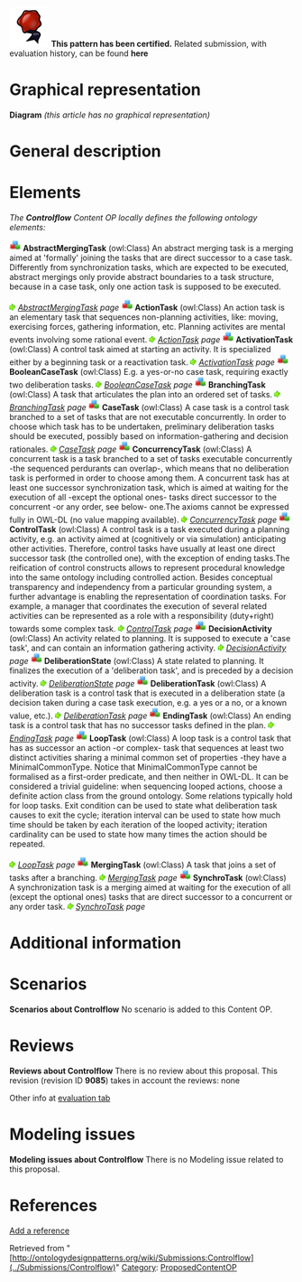 [![](../images/thumb/b/b5/Certified.png/70px-Certified.png)](../Image/Certified.png "Certified.png") __This pattern has been certified.__
Related submission, with evaluation history, can be found __here__





#  Graphical representation


__Diagram__
_(this article has no graphical representation)_



#  General description


  




#  Elements


_The __Controlflow__ Content OP locally defines the following ontology elements:_



[![Class](../images/thumb/2/27/Class.gif/20px-Class.gif)](../Image/Class.gif "Class") __AbstractMergingTask__ (owl:Class) An abstract merging task is a merging aimed at 'formally' joining the tasks that are direct successor to a case task.
Differently from synchronization tasks, which are expected to be executed, abstract mergings only provide abstract boundaries to a task structure, because in a case task, only one action task is supposed to be executed. 



 [![](../images/thumb/8/87/ArrowRight.gif/11px-ArrowRight.gif)](../Image/ArrowRight.gif "ArrowRight.gif") _[AbstractMergingTask](../Submissions/Controlflow/AbstractMergingTask "Submissions:Controlflow/AbstractMergingTask") page_
[![Class](../images/thumb/2/27/Class.gif/20px-Class.gif)](../Image/Class.gif "Class") __ActionTask__ (owl:Class) An action task is an elementary task that sequences non-planning activities, like: moving, exercising forces, gathering information, etc. Planning activites are mental events involving some rational event. 
 [![](../images/thumb/8/87/ArrowRight.gif/11px-ArrowRight.gif)](../Image/ArrowRight.gif "ArrowRight.gif") _[ActionTask](../Submissions/Controlflow/ActionTask "Submissions:Controlflow/ActionTask") page_
[![Class](../images/thumb/2/27/Class.gif/20px-Class.gif)](../Image/Class.gif "Class") __ActivationTask__ (owl:Class) A control task aimed at starting an activity. It is specialized either by a beginning task or a reactivation task. 
 [![](../images/thumb/8/87/ArrowRight.gif/11px-ArrowRight.gif)](../Image/ArrowRight.gif "ArrowRight.gif") _[ActivationTask](../Submissions/Controlflow/ActivationTask "Submissions:Controlflow/ActivationTask") page_
[![Class](../images/thumb/2/27/Class.gif/20px-Class.gif)](../Image/Class.gif "Class") __BooleanCaseTask__ (owl:Class) E.g. a yes-or-no case task, requiring exactly two deliberation tasks. 
 [![](../images/thumb/8/87/ArrowRight.gif/11px-ArrowRight.gif)](../Image/ArrowRight.gif "ArrowRight.gif") _[BooleanCaseTask](../Submissions/Controlflow/BooleanCaseTask "Submissions:Controlflow/BooleanCaseTask") page_
[![Class](../images/thumb/2/27/Class.gif/20px-Class.gif)](../Image/Class.gif "Class") __BranchingTask__ (owl:Class) A task that articulates the plan into an ordered set of tasks. 
 [![](../images/thumb/8/87/ArrowRight.gif/11px-ArrowRight.gif)](../Image/ArrowRight.gif "ArrowRight.gif") _[BranchingTask](../Submissions/Controlflow/BranchingTask "Submissions:Controlflow/BranchingTask") page_
[![Class](../images/thumb/2/27/Class.gif/20px-Class.gif)](../Image/Class.gif "Class") __CaseTask__ (owl:Class) A case task is a control task branched to a set of tasks that are not executable concurrently. In order to choose which task has to be undertaken, preliminary deliberation tasks should be executed, possibly based on information-gathering and decision rationales. 
 [![](../images/thumb/8/87/ArrowRight.gif/11px-ArrowRight.gif)](../Image/ArrowRight.gif "ArrowRight.gif") _[CaseTask](../Submissions/Controlflow/CaseTask "Submissions:Controlflow/CaseTask") page_
[![Class](../images/thumb/2/27/Class.gif/20px-Class.gif)](../Image/Class.gif "Class") __ConcurrencyTask__ (owl:Class) A concurrent task is a task branched to a set of tasks executable concurrently -the sequenced perdurants can overlap-, which means that no deliberation task is performed in order to choose among them. A concurrent task has at least one successor synchronization task, which is aimed at waiting for the execution of all -except the optional ones- tasks direct successor to the concurrent -or any order, see below- one.The axioms cannot be expressed fully in OWL-DL (no value mapping available). 
 [![](../images/thumb/8/87/ArrowRight.gif/11px-ArrowRight.gif)](../Image/ArrowRight.gif "ArrowRight.gif") _[ConcurrencyTask](../Submissions/Controlflow/ConcurrencyTask "Submissions:Controlflow/ConcurrencyTask") page_
[![Class](../images/thumb/2/27/Class.gif/20px-Class.gif)](../Image/Class.gif "Class") __ControlTask__ (owl:Class) A control task is a task executed during a planning activity, e.g. an activity aimed at (cognitively or via simulation) anticipating other activities. Therefore, control tasks have usually at least one direct successor task (the controlled one), with the exception of ending tasks.The reification of control constructs allows to represent procedural knowledge into the same ontology including controlled action. Besides conceptual transparency and independency from a particular grounding system, a further advantage is enabling the representation of coordination tasks. For example, a manager that coordinates the execution of several related activities can be represented as a role with a responsibility (duty+right) towards some complex task. 
 [![](../images/thumb/8/87/ArrowRight.gif/11px-ArrowRight.gif)](../Image/ArrowRight.gif "ArrowRight.gif") _[ControlTask](../Submissions/Controlflow/ControlTask "Submissions:Controlflow/ControlTask") page_
[![Class](../images/thumb/2/27/Class.gif/20px-Class.gif)](../Image/Class.gif "Class") __DecisionActivity__ (owl:Class) An activity related to planning. It is supposed to execute a 'case task', and can contain an information gathering activity. 
 [![](../images/thumb/8/87/ArrowRight.gif/11px-ArrowRight.gif)](../Image/ArrowRight.gif "ArrowRight.gif") _[DecisionActivity](../Submissions/Controlflow/DecisionActivity "Submissions:Controlflow/DecisionActivity") page_
[![Class](../images/thumb/2/27/Class.gif/20px-Class.gif)](../Image/Class.gif "Class") __DeliberationState__ (owl:Class) A state related to planning. It finalizes the execution of a 'deliberation task', and is preceded by a decision activity. 
 [![](../images/thumb/8/87/ArrowRight.gif/11px-ArrowRight.gif)](../Image/ArrowRight.gif "ArrowRight.gif") _[DeliberationState](../Submissions/Controlflow/DeliberationState "Submissions:Controlflow/DeliberationState") page_
[![Class](../images/thumb/2/27/Class.gif/20px-Class.gif)](../Image/Class.gif "Class") __DeliberationTask__ (owl:Class) A deliberation task is a control task that is executed in a deliberation state (a decision taken during a case task execution, e.g. a yes or a no, or a known value, etc.). 
 [![](../images/thumb/8/87/ArrowRight.gif/11px-ArrowRight.gif)](../Image/ArrowRight.gif "ArrowRight.gif") _[DeliberationTask](../Submissions/Controlflow/DeliberationTask "Submissions:Controlflow/DeliberationTask") page_
[![Class](../images/thumb/2/27/Class.gif/20px-Class.gif)](../Image/Class.gif "Class") __EndingTask__ (owl:Class) An ending task is a control task that has no successor tasks defined in the plan. 
 [![](../images/thumb/8/87/ArrowRight.gif/11px-ArrowRight.gif)](../Image/ArrowRight.gif "ArrowRight.gif") _[EndingTask](../Submissions/Controlflow/EndingTask "Submissions:Controlflow/EndingTask") page_
[![Class](../images/thumb/2/27/Class.gif/20px-Class.gif)](../Image/Class.gif "Class") __LoopTask__ (owl:Class) A loop task is a control task that has as successor an action -or complex- task that sequences at least two distinct activities sharing a minimal common set of properties -they have a MinimalCommonType. Notice that MinimalCommonType cannot be formalised as a first-order predicate, and then neither in OWL-DL. It can be considered a trivial guideline: when sequencing looped actions, choose a definite action class from the ground ontology.
Some relations typically hold for loop tasks. Exit condition can be used to state what deliberation task causes to exit the cycle; iteration interval can be used to state how much time should be taken by each iteration of the looped activity; iteration cardinality can be used to state how many times the action should be repeated. 



 [![](../images/thumb/8/87/ArrowRight.gif/11px-ArrowRight.gif)](../Image/ArrowRight.gif "ArrowRight.gif") _[LoopTask](../Submissions/Controlflow/LoopTask "Submissions:Controlflow/LoopTask") page_
[![Class](../images/thumb/2/27/Class.gif/20px-Class.gif)](../Image/Class.gif "Class") __MergingTask__ (owl:Class) A task that joins a set of tasks after a branching. 
 [![](../images/thumb/8/87/ArrowRight.gif/11px-ArrowRight.gif)](../Image/ArrowRight.gif "ArrowRight.gif") _[MergingTask](../Submissions/Controlflow/MergingTask "Submissions:Controlflow/MergingTask") page_
[![Class](../images/thumb/2/27/Class.gif/20px-Class.gif)](../Image/Class.gif "Class") __SynchroTask__ (owl:Class) A synchronization task is a merging aimed at waiting for the execution of all (except the optional ones) tasks that are direct successor to a concurrent or any order task. 
 [![](../images/thumb/8/87/ArrowRight.gif/11px-ArrowRight.gif)](../Image/ArrowRight.gif "ArrowRight.gif") _[SynchroTask](../Submissions/Controlflow/SynchroTask "Submissions:Controlflow/SynchroTask") page_
#  Additional information


#  Scenarios



__Scenarios about Controlflow__
No scenario is added to this Content OP.




#  Reviews



__Reviews about Controlflow__
There is no review about this proposal.
This revision (revision ID __9085__) takes in account the reviews: none


Other info at [evaluation tab](http://ontologydesignpatterns.org/wiki/index.php?title=Submissions:Controlflow&action=evaluation "http://ontologydesignpatterns.org/wiki/index.php?title=Submissions:Controlflow&action=evaluation")




  




#  Modeling issues



__Modeling issues about Controlflow__
There is no Modeling issue related to this proposal.




  




#  References


[Add a reference](index.php@title=Odp%253AAdd_reference&subject=../Submissions/Controlflow "http://ontologydesignpatterns.org/wiki/index.php?title=Odp:Add_reference&subject=Submissions%3AControlflow")


  






Retrieved from "[http://ontologydesignpatterns.org/wiki/Submissions:Controlflow](../Submissions/Controlflow)"
 [Category](http://ontologydesignpatterns.org/wiki/Special:Categories "Special:Categories"): [ProposedContentOP](../Category/ProposedContentOP "Category:ProposedContentOP")